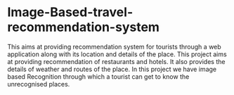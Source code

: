 # Image-Based-travel-recommendation-system
This aims at providing recommendation system for tourists through a web application along with its location and details of the place. This project aims at providing recommendation of restaurants and hotels. It also provides the details of weather and routes of the place. In this project we have image based Recognition through which a tourist can get to know the unrecognised places.
